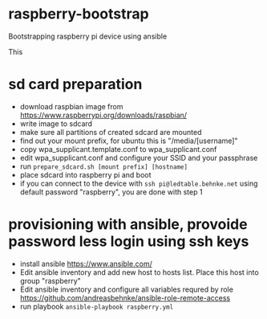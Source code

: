 # raspberry-bootstrap
Bootstrapping raspberry pi device using ansible

This

# sd card preparation

* download raspbian image from https://www.raspberrypi.org/downloads/raspbian/
* write image to sdcard
* make sure all partitions of created sdcard are mounted
* find out your mount prefix, for ubuntu this is "/media/[username]"
* copy wpa_supplicant.template.conf to wpa_supplicant.conf
* edit wpa_supplicant.conf and configure your SSID and your passphrase
* run ```prepare_sdcard.sh [mount prefix] [hostname]```
* place sdcard into raspberry pi and boot
* if you can connect to the device with ```ssh pi@ledtable.behnke.net``` using default password "raspberry", you are done with step 1


# provisioning with ansible, provoide password less login using ssh keys

* install ansible https://www.ansible.com/
* Edit ansible inventory and add new host to hosts list. Place this host into group "raspberry"
* Edit ansible inventory and configure all variables requred by role https://github.com/andreasbehnke/ansible-role-remote-access
* run playbook ```ansible-playbook raspberry.yml```
